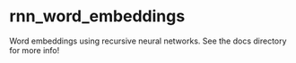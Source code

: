 # rnn_word_embeddings
Word embeddings using recursive neural networks. See the docs directory for more info!
